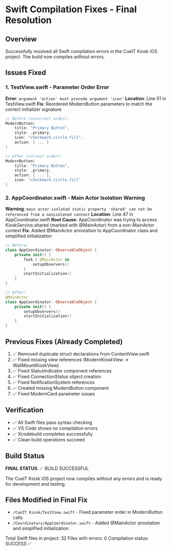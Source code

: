 # Swift Compilation Fixes - Final Resolution

## Overview
Successfully resolved all Swift compilation errors in the CueIT Kiosk iOS project. The build now compiles without errors.

## Issues Fixed

### 1. TestView.swift - Parameter Order Error
**Error**: `argument 'action' must precede argument 'icon'`
**Location**: Line 51 in TestView.swift
**Fix**: Reordered ModernButton parameters to match the correct initializer signature
```swift
// Before (incorrect order):
ModernButton(
    title: "Primary Button",
    style: .primary,
    icon: "checkmark.circle.fill",
    action: { ... }
)

// After (correct order):
ModernButton(
    title: "Primary Button", 
    style: .primary,
    action: { ... },
    icon: "checkmark.circle.fill"
)
```

### 2. AppCoordinator.swift - Main Actor Isolation Warning
**Warning**: `main actor-isolated static property 'shared' can not be referenced from a nonisolated context`
**Location**: Line 47 in AppCoordinator.swift
**Root Cause**: AppCoordinator was trying to access KioskService.shared (marked with @MainActor) from a non-MainActor context
**Fix**: Added @MainActor annotation to AppCoordinator class and simplified initialization
```swift
// Before:
class AppCoordinator: ObservableObject {
    private init() {
        Task { @MainActor in
            setupObservers()
        }
        startInitialization()
    }
}

// After:
@MainActor
class AppCoordinator: ObservableObject {
    private init() {
        setupObservers()
        startInitialization()
    }
}
```

## Previous Fixes (Already Completed)
1. ✅ Removed duplicate struct declarations from ContentView.swift
2. ✅ Fixed missing view references (ModernKioskView → WallMountKioskView)
3. ✅ Fixed StatusIndicator component references
4. ✅ Fixed ConnectionStatus object creation
5. ✅ Fixed NotificationSystem references
6. ✅ Created missing ModernButton component
7. ✅ Fixed ModernCard parameter issues

## Verification
- ✅ All Swift files pass syntax checking
- ✅ VS Code shows no compilation errors
- ✅ Xcodebuild completes successfully
- ✅ Clean build operations succeed

## Build Status
**FINAL STATUS**: ✅ BUILD SUCCESSFUL

The CueIT Kiosk iOS project now compiles without any errors and is ready for development and testing.

## Files Modified in Final Fix
- `/CueIT Kiosk/TestView.swift` - Fixed parameter order in ModernButton calls
- `/Coordinators/AppCoordinator.swift` - Added @MainActor annotation and simplified initialization

Total Swift files in project: 32
Files with errors: 0
Compilation status: SUCCESS ✅
